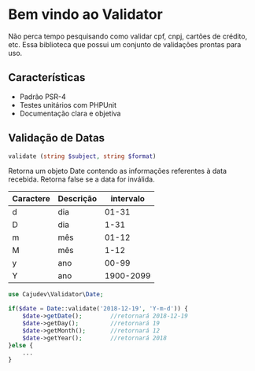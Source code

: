 Bem vindo ao Validator
======================

Não perca tempo pesquisando como validar cpf, cnpj, cartões de crédito, etc.
Essa biblioteca que possui um conjunto de validações prontas para uso.

Características
---------------

* Padrão PSR-4
* Testes unitários com PHPUnit
* Documentação clara e objetiva

Validação de Datas
------------------

  ```php
  validate (string $subject, string $format)
  ```
  
Retorna um objeto Date contendo as informações referentes à data recebida. Retorna false se a data for inválida.
  
| Caractere | Descrição | intervalo |
|-----------|-----------|-----------|
| d         | dia       | 01-31     |
| D         | dia       | 1-31      |
| m         | mês       | 01-12     |
| M         | mês       | 1-12      |
| y         | ano       | 00-99     |
| Y         | ano       | 1900-2099 |

  ```php
  use Cajudev\Validator\Date;
  
  if($date = Date::validate('2018-12-19', 'Y-m-d')) {
      $date->getDate();        //retornará 2018-12-19
      $date->getDay();         //retornará 19
      $date->getMonth();       //retornará 12
      $date->getYear();        //retornará 2018
  }else {
      ...
  }
  ```
